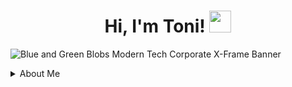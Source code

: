 <h1 align="center">Hi, I'm Toni! <img src="https://media.giphy.com/media/hvRJCLFzcasrR4ia7z/giphy.gif" width="35"></h1>


![Blue and Green Blobs Modern Tech Corporate X-Frame Banner](https://user-images.githubusercontent.com/100317017/203213505-48794edf-1fa2-4e0b-87dc-87b24fe383d5.png)


 <details>
<summary> About Me</summary>
<br>
I am a creative and detail-oriented full stack software engineer experienced in JavaScript, Node, React, and MongoDB. With my experience in the criminal justice industry, I have discovered the lack of quality tracking applications for this data heavy industry. This led me to my current path and passion to create software for agencies that have fallen behind in the new tech based world. As a freelance agent, I have provided clients with a user-friendly interface for their business using IavaScript, React, Node.js, and Mongo DB. I love to solve problems by programming. I am looking for join a company with a global reach and provide my skills and follow my interest in helping businesses update their systems.
